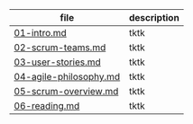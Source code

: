 file | description
-----|------------
[01-intro.md](./01-intro.md) | tktk
[02-scrum-teams.md](./02-scrum-teams.md) | tktk
[03-user-stories.md](./03-user-stories.md) | tktk
[04-agile-philosophy.md](./04-agile-philosophy.md) | tktk
[05-scrum-overview.md](./05-scrum-overview.md) | tktk
[06-reading.md](./06-reading.md) | tktk